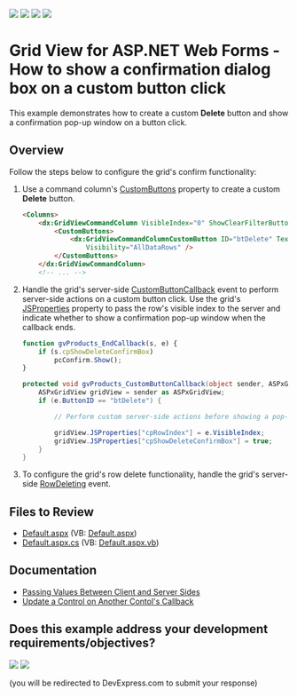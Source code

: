 <!-- default badges list -->
![](https://img.shields.io/endpoint?url=https://codecentral.devexpress.com/api/v1/VersionRange/128542995/14.2.3%2B)
[![](https://img.shields.io/badge/Open_in_DevExpress_Support_Center-FF7200?style=flat-square&logo=DevExpress&logoColor=white)](https://supportcenter.devexpress.com/ticket/details/E4126)
[![](https://img.shields.io/badge/📖_How_to_use_DevExpress_Examples-e9f6fc?style=flat-square)](https://docs.devexpress.com/GeneralInformation/403183)
[![](https://img.shields.io/badge/💬_Leave_Feedback-feecdd?style=flat-square)](#does-this-example-address-your-development-requirementsobjectives)
<!-- default badges end -->
# Grid View for ASP.NET Web Forms - How to show a confirmation dialog box on a custom button click

This example demonstrates how to create a custom **Delete** button and show a confirmation pop-up window on a button click.

## Overview

Follow the steps below to configure the grid's confirm functionality:

1. Use a command column's [CustomButtons](https://docs.devexpress.com/AspNet/DevExpress.Web.GridViewCommandColumn.CustomButtons) property to create a custom **Delete** button.

    ```aspx
    <Columns>
        <dx:GridViewCommandColumn VisibleIndex="0" ShowClearFilterButton="True">
            <CustomButtons>
                <dx:GridViewCommandColumnCustomButton ID="btDelete" Text="Delete"
                    Visibility="AllDataRows" />
            </CustomButtons>
        </dx:GridViewCommandColumn>
        <!-- ... -->
    ```

2. Handle the grid's server-side [CustomButtonCallback](https://docs.devexpress.com/AspNet/DevExpress.Web.ASPxGridView.CustomButtonCallback) event to perform server-side actions on a custom button click. Use the grid's [JSProperties](https://docs.devexpress.com/AspNet/DevExpress.Web.ASPxGridBase.JSProperties) property to pass the row's visible index to the server and indicate whether to show a confirmation pop-up window when the callback ends.

    ```js
    function gvProducts_EndCallback(s, e) {
        if (s.cpShowDeleteConfirmBox)
            pcConfirm.Show();
    }
    ```

    ```csharp
    protected void gvProducts_CustomButtonCallback(object sender, ASPxGridViewCustomButtonCallbackEventArgs e) {
        ASPxGridView gridView = sender as ASPxGridView;
        if (e.ButtonID == "btDelete") {

            // Perform custom server-side actions before showing a pop-up window

            gridView.JSProperties["cpRowIndex"] = e.VisibleIndex;
            gridView.JSProperties["cpShowDeleteConfirmBox"] = true;
        }
    }
    ```

3. To configure the grid's row delete functionality, handle the grid's server-side [RowDeleting](https://docs.devexpress.com/AspNet/DevExpress.Web.ASPxGridView.RowDeleting) event.

## Files to Review

* [Default.aspx](./CS/WebSite/Default.aspx) (VB: [Default.aspx](./VB/WebSite/Default.aspx))
* [Default.aspx.cs](./CS/WebSite/Default.aspx.cs) (VB: [Default.aspx.vb](./VB/WebSite/Default.aspx.vb))

## Documentation

* [Passing Values Between Client and Server Sides](https://docs.devexpress.com/AspNet/11816/common-concepts/client-side-functionality/passing-values-between-client-and-server-sides)
* [Update a Control on Another Contol's Callback](https://docs.devexpress.com/AspNet/402219/common-concepts/callbacks/update-control-in-callback-of-another-control)
<!-- feedback -->
## Does this example address your development requirements/objectives?

[<img src="https://www.devexpress.com/support/examples/i/yes-button.svg"/>](https://www.devexpress.com/support/examples/survey.xml?utm_source=github&utm_campaign=asp-net-web-forms-grid-show-confirmation-box-on-custom-button-click&~~~was_helpful=yes) [<img src="https://www.devexpress.com/support/examples/i/no-button.svg"/>](https://www.devexpress.com/support/examples/survey.xml?utm_source=github&utm_campaign=asp-net-web-forms-grid-show-confirmation-box-on-custom-button-click&~~~was_helpful=no)

(you will be redirected to DevExpress.com to submit your response)
<!-- feedback end -->
